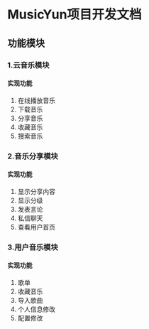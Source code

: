 # MusicYun项目开发文档

## 功能模块

### 1.云音乐模块

#### 实现功能

1. 在线播放音乐
2. 下载音乐
3. 分享音乐
4. 收藏音乐
5. 搜索音乐

### 2.音乐分享模块

#### 实现功能

1. 显示分享内容
2. 显示分级
3. 发表言论
4. 私信聊天
5. 查看用户首页

### 3.用户音乐模块

#### 实现功能

1. 歌单
2. 收藏音乐
3. 导入歌曲
4. 个人信息修改
5. 配置修改
